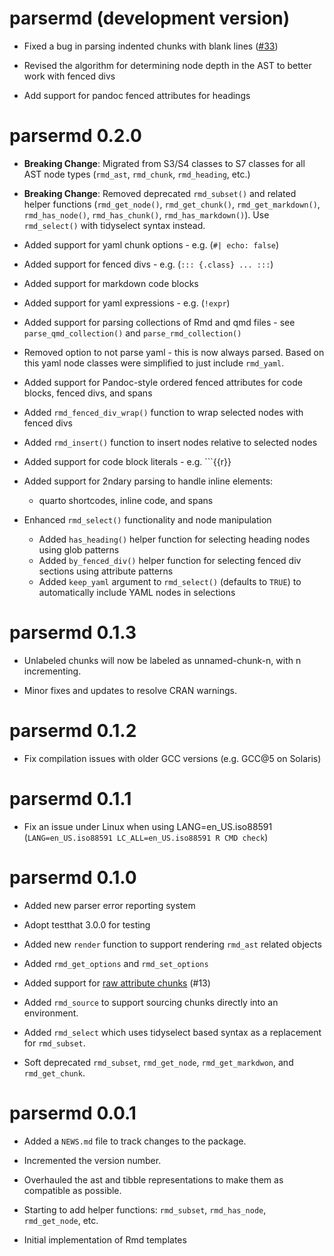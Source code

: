 # parsermd (development version)

* Fixed a bug in parsing indented chunks with blank lines ([#33](https://github.com/rundel/parsermd/issues/33))

* Revised the algorithm for determining node depth in the AST to better work with fenced divs

* Add support for pandoc fenced attributes for headings

# parsermd 0.2.0

* **Breaking Change**: Migrated from S3/S4 classes to S7 classes for all AST node types (`rmd_ast`, `rmd_chunk`, `rmd_heading`, etc.)

* **Breaking Change**: Removed deprecated `rmd_subset()` and related helper functions (`rmd_get_node()`, `rmd_get_chunk()`, `rmd_get_markdown()`, `rmd_has_node()`, `rmd_has_chunk()`, `rmd_has_markdown()`). Use `rmd_select()` with tidyselect syntax instead.

* Added support for yaml chunk options - e.g. (`#| echo: false`)

* Added support for fenced divs - e.g. (`::: {.class} ... :::`)

* Added support for markdown code blocks

* Added support for yaml expressions - e.g. (`!expr`)

* Added support for parsing collections of Rmd and qmd files - see `parse_qmd_collection()` and `parse_rmd_collection()`

* Removed option to not parse yaml - this is now always parsed. Based on this yaml node classes were simplified to just include `rmd_yaml`.

* Added support for Pandoc-style ordered fenced attributes for code blocks, fenced divs, and spans

* Added `rmd_fenced_div_wrap()` function to wrap selected nodes with fenced divs

* Added `rmd_insert()` function to insert nodes relative to selected nodes

* Added support for code block literals - e.g. ```{{r}}

* Added support for 2ndary parsing to handle inline elements:

  * quarto shortcodes, inline code, and spans

* Enhanced `rmd_select()` functionality and node manipulation

  * Added `has_heading()` helper function for selecting heading nodes using glob patterns
  * Added `by_fenced_div()` helper function for selecting fenced div sections using attribute patterns
  * Added `keep_yaml` argument to `rmd_select()` (defaults to `TRUE`) to automatically include YAML nodes in selections

# parsermd 0.1.3

* Unlabeled chunks will now be labeled as unnamed-chunk-n, with n incrementing.

* Minor fixes and updates to resolve CRAN warnings.

# parsermd 0.1.2

* Fix compilation issues with older GCC versions (e.g. GCC@5 on Solaris)

# parsermd 0.1.1

* Fix an issue under Linux when using LANG=en_US.iso88591 (`LANG=en_US.iso88591 LC_ALL=en_US.iso88591 R CMD check`)

# parsermd 0.1.0

* Added new parser error reporting system

* Adopt testthat 3.0.0 for testing

* Added new `render` function to support rendering `rmd_ast` related objects

* Added `rmd_get_options` and `rmd_set_options`

* Added support for [raw attribute chunks](https://pandoc.org/MANUAL.html#extension-raw_attribute) (#13)

* Added `rmd_source` to support sourcing chunks directly into an environment.

* Added `rmd_select` which uses tidyselect based syntax as a replacement for `rmd_subset`.

* Soft deprecated `rmd_subset`, `rmd_get_node`, `rmd_get_markdwon`, and `rmd_get_chunk`.

# parsermd 0.0.1

* Added a `NEWS.md` file to track changes to the package.

* Incremented the version number.

* Overhauled the ast and tibble representations to make them as compatible as possible.

* Starting to add helper functions: `rmd_subset`, `rmd_has_node`, `rmd_get_node`, etc.

* Initial implementation of Rmd templates

